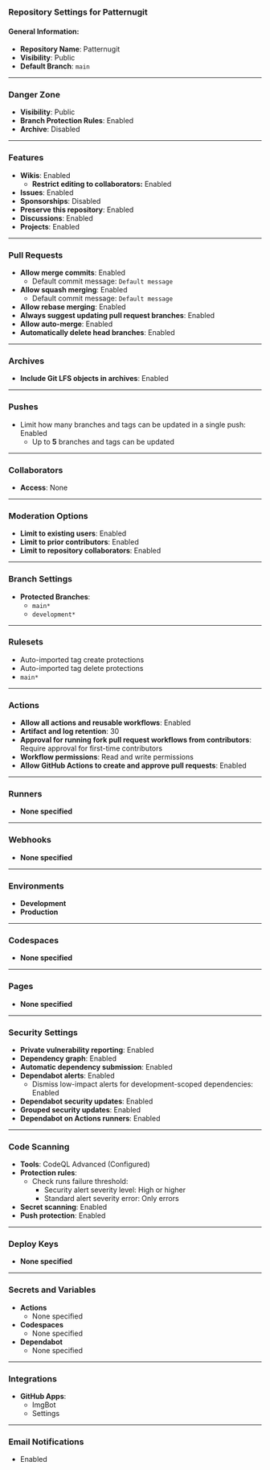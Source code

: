 
### Repository Settings for Patternugit

#### **General Information:**

- **Repository Name**: Patternugit
- **Visibility**: Public
- **Default Branch**: `main`

---

### **Danger Zone**

- **Visibility**: Public
- **Branch Protection Rules**: Enabled
- **Archive**: Disabled

---

### **Features**

- **Wikis**: Enabled
  - **Restrict editing to collaborators:** Enabled
- **Issues**: Enabled
- **Sponsorships**: Disabled
- **Preserve this repository**: Enabled
- **Discussions**: Enabled
- **Projects**: Enabled

---

### **Pull Requests**

- **Allow merge commits**: Enabled
  - Default commit message: `Default message`
- **Allow squash merging**: Enabled
  - Default commit message: `Default message`
- **Allow rebase merging**: Enabled
- **Always suggest updating pull request branches**: Enabled
- **Allow auto-merge**: Enabled
- **Automatically delete head branches**: Enabled

---

### **Archives**

- **Include Git LFS objects in archives**: Enabled

---

### **Pushes**

- Limit how many branches and tags can be updated in a single push: Enabled
  - Up to **5** branches and tags can be updated

---

### **Collaborators**

- **Access**: None

---

### **Moderation Options**

- **Limit to existing users**: Enabled
- **Limit to prior contributors**: Enabled
- **Limit to repository collaborators**: Enabled

---

### **Branch Settings**

- **Protected Branches**:
  - `main*`
  - `development*`

---

### **Rulesets**

- Auto-imported tag create protections
- Auto-imported tag delete protections
- `main*`

---

### **Actions**

- **Allow all actions and reusable workflows**: Enabled
- **Artifact and log retention**: 30
- **Approval for running fork pull request workflows from contributors**: Require
  approval for first-time contributors
- **Workflow permissions**: Read and write permissions
- **Allow GitHub Actions to create and approve pull requests**: Enabled

---

### **Runners**

- **None specified**

---

### **Webhooks**

- **None specified**

---

### **Environments**

- **Development**
- **Production**

---

### **Codespaces**

- **None specified**

---

### **Pages**

- **None specified**

---

### **Security Settings**

- **Private vulnerability reporting**: Enabled
- **Dependency graph**: Enabled
- **Automatic dependency submission**: Enabled
- **Dependabot alerts**: Enabled
  - Dismiss low-impact alerts for development-scoped dependencies: Enabled
- **Dependabot security updates**: Enabled
- **Grouped security updates**: Enabled
- **Dependabot on Actions runners**: Enabled

---

### **Code Scanning**

- **Tools**: CodeQL Advanced (Configured)
- **Protection rules**:
  - Check runs failure threshold:
    - Security alert severity level: High or higher
    - Standard alert severity error: Only errors
- **Secret scanning**: Enabled
- **Push protection**: Enabled

---

### **Deploy Keys**

- **None specified**

---

### **Secrets and Variables**

- **Actions**
  - None specified
- **Codespaces**
  - None specified
- **Dependabot**
  - None specified

---

### **Integrations**

- **GitHub Apps**:
  - ImgBot
  - Settings

---

### **Email Notifications**

- Enabled
